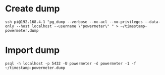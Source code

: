 # Create dump

    ssh pi@192.168.4.1 "pg_dump --verbose --no-acl --no-privileges --data-only --host localhost --username \"powermeter\" " > ~/timestamp-powermeter.dump

# Import dump

    psql -h localhost -p 5432 -U powermeter -d powermeter -1 -f ~/timestamp-powermeter.dump
